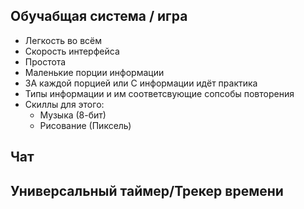 ## Обучабщая система / игра
- Легкость во всём
- Скорость интерфейса
- Простота
- Маленькие порции информации
- ЗА каждой порцией или С информации идёт практика 
- Типы информации и им соответсвующие сопсобы повторения
- Скиллы для этого:
	- Музыка (8-бит)
	- Рисование (Пиксель)

## Чат


## Универсальный таймер/Трекер времени
